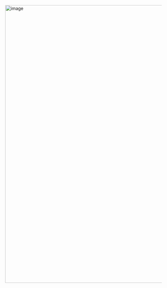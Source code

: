 <img width="1610" height="895" alt="image" src="https://github.com/user-attachments/assets/89e2f3b7-5c58-44c7-8f81-456fe098b6bc" />


